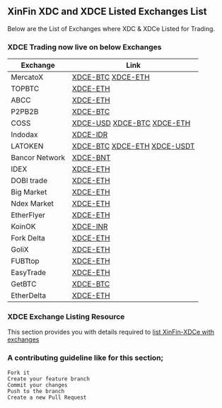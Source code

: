 ## XinFin XDC and XDCE Listed Exchanges List

Below are the List of Exchanges where XDC & XDCe Listed for Trading.

### XDCE Trading now live on below Exchanges

| Exchange | Link |
|----------|------|
|MercatoX  | [XDCE-BTC](https://mercatox.com/exchange/XDCE/BTC) [XDCE-ETH](https://mercatox.com/exchange/XDCE/ETH) |
|TOPBTC  | [XDCE-ETH](http://topbtc.com/home/market/index/market/ETH/coin/XDCE.html) |
|ABCC  | [XDCE-ETH](https://abcc.com/pro/markets/xdceeth) |
|P2PB2B  | [XDCE-BTC](https://p2pb2b.io/trade/XDCE_BTC) |
|COSS  | [XDCE-USD](https://exchange.coss.io/exchange/xdce-usd) [XDCE-BTC](https://exchange.coss.io/exchange/xdce-btc) [XDCE-ETH](https://exchange.coss.io/exchange/xdce-eth) |
|Indodax  | [XDCE-IDR](https://indodax.com/market/XDCEIDR) |
|LATOKEN  | [XDCE-BTC](https://wallet.latoken.com/market/Crypto/BTC/XDCE-BTC) [XDCE-ETH](https://wallet.latoken.com/market/Crypto/BTC/XDCE-ETH) [XDCE-USDT](https://wallet.latoken.com/market/Crypto/BTC/XDCE-BTC) 
| Bancor Network  | [XDCE-BNT](https://www.bancor.network/) |
| IDEX  | [XDCE-ETH](https://idex.market/eth/xdce) |
| DOBI trade  | [XDCE-ETH](https://www.dobitrade.com/trade/xdce_eth) |
| Big Market | [XDCE-ETH](https://www.bigmarkets.io/trade/XDCE/) |
| Ndex Market  | [XDCE-ETH](https://www.ndex.market/#!/trade/XDCE-ETH) |
| EtherFlyer  | [XDCE-ETH](https://www.etherflyer.com/trade.html?pairs=XDCE-ETH) |
| KoinOK  | [XDCE-INR](https://www.koinok.com/exchange/XDCE) |
| Fork Delta  | [XDCE-ETH](https://forkdelta.app/#!/trade/XDCE-ETH) |
| GoliX  | [XDCE-ETH](https://golix.com/) |
| FUBTtop  | [XDCE-ETH](https://old.fubt.top/trade/cny_coin.html?tradeId=78&type=1) |
| EasyTrade  | [XDCE-ETH](https://easytrade.io/s) |
| GetBTC | [XDCE-BTC](https://getbtc.org/buy-sell.php?currency=xdce) |
| EtherDelta  | [XDCE-ETH](https://etherdelta.com/#XDCE-ETH) |


### XDCE Exchange Listing Resource

This section provides you with details required to [list XinFin-XDCe with exchanges](https://xinfin.org/exchange-listing-resource.php)

### A contributing guideline like for this section;

    Fork it 
    Create your feature branch 
    Commit your changes
    Push to the branch 
    Create a new Pull Request
    
   
